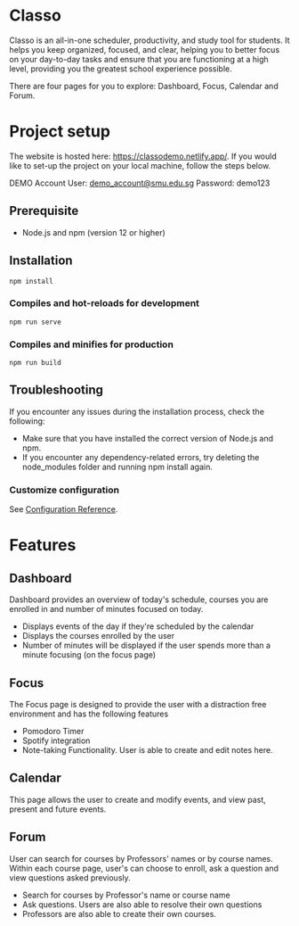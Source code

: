 # Classo

Classo is an all-in-one scheduler, productivity, and study tool for students. It helps you keep organized, focused, and clear, helping you to better focus on your day-to-day tasks and ensure that you are functioning at a high level, providing you the greatest school experience possible.

There are four pages for you to explore: Dashboard, Focus, Calendar and Forum.

# Project setup
The website is hosted here: https://classodemo.netlify.app/. If you would like to set-up the project on your local machine, follow the steps below.

DEMO Account
User: demo_account@smu.edu.sg
Password: demo123

## Prerequisite
* Node.js and npm (version 12 or higher)

## Installation
```
npm install
```

### Compiles and hot-reloads for development
```
npm run serve
```

### Compiles and minifies for production
```
npm run build
```

## Troubleshooting
If you encounter any issues during the installation process, check the following:
* Make sure that you have installed the correct version of Node.js and npm.
* If you encounter any dependency-related errors, try deleting the node_modules folder and running npm install again.

### Customize configuration
See [Configuration Reference](https://cli.vuejs.org/config/).

# Features

## Dashboard
Dashboard provides an overview of today's schedule, courses you are enrolled in and number of minutes focused on today.
* Displays events of the day if they're scheduled by the calendar
* Displays the courses enrolled by the user
* Number of minutes will be displayed if the user spends more than a minute focusing (on the focus page)

## Focus
The Focus page is designed to provide the user with a distraction free environment and has the following features
* Pomodoro Timer
* Spotify integration
* Note-taking Functionality. User is able to create and edit notes here.


## Calendar
This page allows the user to create and modify events, and view past, present and future events.    


## Forum
User can search for courses by Professors' names or by course names. Within each course page, user's can choose to enroll, ask a question and view questions asked previously.
* Search for courses by Professor's name or course name
* Ask questions. Users are also able to resolve their own questions
* Professors are also able to create their own courses.

